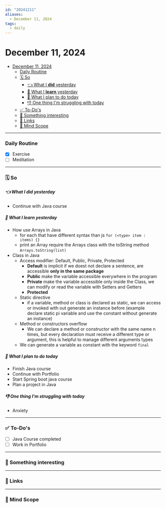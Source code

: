 ```yaml
---
id: "20241211"
aliases:
  - December 11, 2024
tags:
  - daily
---
```


# December 11, 2024

<!--toc:start-->
- [December 11, 2024](#december-11-2024)
    - [Daily Routine](#daily-routine)
    - [🗓️ So](#🗓️-so)
        - [👈 What I **did** yesterday](#👈-what-i-did-yesterday)
        - [🏫 What I **learn** yesterday](#🏫-what-i-learn-yesterday)
        - [🚀 What I plan to do today](#🚀-what-i-plan-to-do-today)
        - [👎 One thing I'm struggling with today](#👎-one-thing-im-struggling-with-today)
    - [✅ To-Do's](#to-dos)
    - [📖 Something interesting](#📖-something-interesting)
    - [🔗 Links](#🔗-links)
    - [🧠 Mind Scope](#🧠-mind-scope)
<!--toc:end-->

---

### Daily Routine

- [x] Exercise
- [ ] Meditation

---

### 🗓️ So

##### 👈 What I **did** yesterday

- Continue with Java course

##### 🏫 What I **learn** yesterday

- How use Arrays in Java
  - for each that have different syntax than js `for (<type> item : items) {}`
  - print an Array require the Arrays class with the toString method `Arrays.toString(list)`
- Class in Java
  - Access modifier: Default, Public, Private, Protected
    - **Default** is implicit if we doest not declare a sentence, are accessible **only in the same package**
    - **Public** make the variable accessible everywhere in the program
    - **Private** make the variable accessible only inside the Class, we can modify or read the variable with Setters and Getters
    - **Protected**
  - Static directive
    - if a variable, method or class is declared as static, we can access or invoked with out generate an instance before (example declare static pi variable and use the constant without generate an instance)
  - Method or constructors overflow
    - We can declare a method or constructor with the same name n times, but every declaration must receive a different type or argument, this is helpful to manage different arguments types
  - We can generate a variable as constant with the keyword `final`

##### 🚀 What I plan to do today

- Finish Java course
- Continue with Portfolio
- Start Spring boot java course
- Plan a project in Java

##### 👎 One thing I'm struggling with today

- Anxiety

---

### ✅ To-Do's

- [ ] Java Course completed
- [ ] Work in Portfolio

---

### 📖 Something interesting

---

### 🔗 Links

---

### 🧠 Mind Scope
